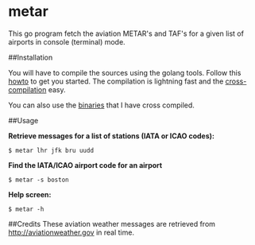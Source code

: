 # metar

This go program fetch the aviation METAR's and TAF's for a given list of airports in console (terminal) mode.

##Installation

You will have to compile the sources using the golang tools. Follow this [howto](https://golang.org/doc/code.html) to get you started. The compilation is lightning fast and the [cross-compilation](http://dave.cheney.net/2015/08/22/cross-compilation-with-go-1-5) easy.

You can also use the [binaries](https://github.com/esperlu/metar/tree/master/binaries) that I have cross compiled.

##Usage

**Retrieve messages for a list of stations (IATA or ICAO codes):**

```$ metar lhr jfk bru uudd```


**Find the IATA/ICAO airport code for an airport**

```$ metar -s boston```

**Help screen:**

```$ metar -h```

##Credits
These aviation weather messages are retrieved from http://aviationweather.gov in real time.
